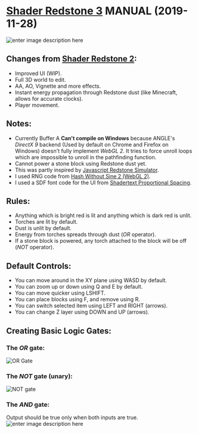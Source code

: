 


# [Shader Redstone 3](https://www.shadertoy.com/view/wdyXWV) MANUAL (2019-11-28)
![enter image description here](https://i.imgur.com/SHuTFuF.png)
## Changes from [Shader Redstone 2](https://www.shadertoy.com/view/WdfXD7):
* Improved UI (WIP).
* Full 3D world to edit.
* AA, AO, Vignette and more effects.
* Instant energy propagation through Redstone dust (like Minecraft, allows for accurate clocks).
* Player movement.
## Notes:
* Currently Buffer A **Can't compile on Windows** because ANGLE's *DirectX 9* backend (Used by default on Chrome and Firefox on Windows) doesn't fully implement *WebGL 2*. It tries to force unroll loops which are impossible to unroll in the pathfinding function.
* Cannot power a stone block using Redstone dust yet.
* This was partly inspired by [Javascript Redstone Simulator](https://mordritch.com/mc_rss/).
* I used RNG code from [Hash Without Sine 2 (WebGL 2)](https://www.shadertoy.com/view/XdGfRR).
* I used a SDF font code for the UI from [Shadertext Proportional Spacing](https://www.shadertoy.com/view/4s3XDn).
## Rules:
* Anything which is bright red is lit and anything which is dark red is unlit.
* Torches are lit by default. 
* Dust is unlit by default.
* Energy from torches spreads through dust (*OR* operator).
* If a stone block is powered, any torch attached to the block will be off (*NOT* operator).
## Default Controls:
* You can move around in the XY plane using WASD by default.
* You can zoom up or down using Q and E by default.
* You can move quicker using LSHIFT.
* You can place blocks using F, and remove using R.
* You can switch selected item using LEFT and RIGHT (arrows).
* You can change Z layer using DOWN and UP (arrows).
## Creating Basic Logic Gates:
### The *OR* gate:

![OR Gate](https://i.imgur.com/Iasfby2.png)
### The *NOT* gate (unary):
![NOT gate](https://i.imgur.com/iyprINi.png)

### The *AND* gate:
Output should be true only when both inputs are true.
![enter image description here](https://i.imgur.com/uU7l3mj.png)
